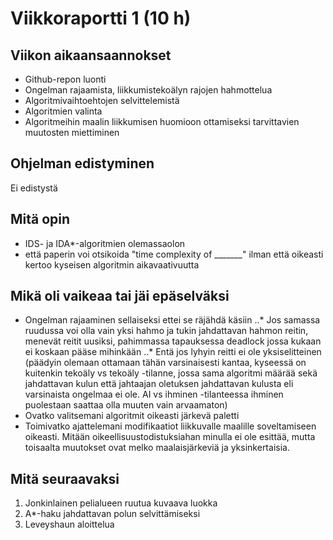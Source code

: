 # Viikkoraportti 1 (10 h)
## Viikon aikaansaannokset
* Github-repon luonti
* Ongelman rajaamista, liikkumistekoälyn rajojen hahmottelua
* Algoritmivaihtoehtojen selvittelemistä
* Algoritmien valinta
* Algoritmeihin maalin liikkumisen huomioon ottamiseksi tarvittavien muutosten miettiminen

## Ohjelman edistyminen
Ei edistystä

## Mitä opin
* IDS- ja IDA*-algoritmien olemassaolon
* että paperin voi otsikoida "time complexity of _______" ilman että oikeasti kertoo kyseisen algoritmin aikavaativuutta

## Mikä oli vaikeaa tai jäi epäselväksi
* Ongelman rajaaminen sellaiseksi ettei se räjähdä käsiin
..* Jos samassa ruudussa voi olla vain yksi hahmo ja tukin jahdattavan hahmon reitin, menevät reitit uusiksi, pahimmassa tapauksessa deadlock jossa kukaan ei koskaan pääse mihinkään
..* Entä jos lyhyin reitti ei ole yksiselitteinen (päädyin olemaan ottamaan tähän varsinaisesti kantaa, kyseessä on kuitenkin tekoäly vs tekoäly -tilanne, jossa sama algoritmi määrää sekä jahdattavan kulun että jahtaajan oletuksen jahdattavan kulusta eli varsinaista ongelmaa ei ole. AI vs ihminen -tilanteessa ihminen puolestaan saattaa olla muuten vain arvaamaton)
* Ovatko valitsemani algoritmit oikeasti järkevä paletti
* Toimivatko ajattelemani modifikaatiot liikkuvalle maalille soveltamiseen oikeasti. Mitään oikeellisuustodistuksiahan minulla ei ole esittää, mutta toisaalta muutokset ovat melko maalaisjärkeviä ja yksinkertaisia.

## Mitä seuraavaksi
1. Jonkinlainen pelialueen ruutua kuvaava luokka
2. A*-haku jahdattavan polun selvittämiseksi
3. Leveyshaun aloittelua
